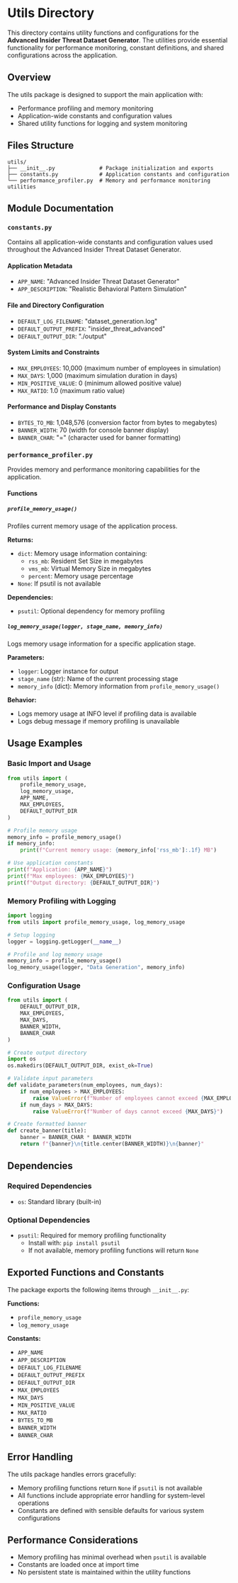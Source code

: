 # Utils Directory

This directory contains utility functions and configurations for the **Advanced Insider Threat Dataset Generator**. The utilities provide essential functionality for performance monitoring, constant definitions, and shared configurations across the application.

## Overview

The utils package is designed to support the main application with:
- Performance profiling and memory monitoring
- Application-wide constants and configuration values
- Shared utility functions for logging and system monitoring

## Files Structure

```
utils/
├── __init__.py              # Package initialization and exports
├── constants.py             # Application constants and configuration
└── performance_profiler.py  # Memory and performance monitoring utilities
```

## Module Documentation

### `constants.py`

Contains all application-wide constants and configuration values used throughout the Advanced Insider Threat Dataset Generator.

#### Application Metadata
- `APP_NAME`: "Advanced Insider Threat Dataset Generator"
- `APP_DESCRIPTION`: "Realistic Behavioral Pattern Simulation"

#### File and Directory Configuration
- `DEFAULT_LOG_FILENAME`: "dataset_generation.log"
- `DEFAULT_OUTPUT_PREFIX`: "insider_threat_advanced"
- `DEFAULT_OUTPUT_DIR`: "./output"

#### System Limits and Constraints
- `MAX_EMPLOYEES`: 10,000 (maximum number of employees in simulation)
- `MAX_DAYS`: 1,000 (maximum simulation duration in days)
- `MIN_POSITIVE_VALUE`: 0 (minimum allowed positive value)
- `MAX_RATIO`: 1.0 (maximum ratio value)

#### Performance and Display Constants
- `BYTES_TO_MB`: 1,048,576 (conversion factor from bytes to megabytes)
- `BANNER_WIDTH`: 70 (width for console banner display)
- `BANNER_CHAR`: "=" (character used for banner formatting)

### `performance_profiler.py`

Provides memory and performance monitoring capabilities for the application.

#### Functions

##### `profile_memory_usage()`
Profiles current memory usage of the application process.

**Returns:**
- `dict`: Memory usage information containing:
  - `rss_mb`: Resident Set Size in megabytes
  - `vms_mb`: Virtual Memory Size in megabytes
  - `percent`: Memory usage percentage
- `None`: If psutil is not available

**Dependencies:**
- `psutil`: Optional dependency for memory profiling

##### `log_memory_usage(logger, stage_name, memory_info)`
Logs memory usage information for a specific application stage.

**Parameters:**
- `logger`: Logger instance for output
- `stage_name` (str): Name of the current processing stage
- `memory_info` (dict): Memory information from `profile_memory_usage()`

**Behavior:**
- Logs memory usage at INFO level if profiling data is available
- Logs debug message if memory profiling is unavailable

## Usage Examples

### Basic Import and Usage

```python
from utils import (
    profile_memory_usage,
    log_memory_usage,
    APP_NAME,
    MAX_EMPLOYEES,
    DEFAULT_OUTPUT_DIR
)

# Profile memory usage
memory_info = profile_memory_usage()
if memory_info:
    print(f"Current memory usage: {memory_info['rss_mb']:.1f} MB")

# Use application constants
print(f"Application: {APP_NAME}")
print(f"Max employees: {MAX_EMPLOYEES}")
print(f"Output directory: {DEFAULT_OUTPUT_DIR}")
```

### Memory Profiling with Logging

```python
import logging
from utils import profile_memory_usage, log_memory_usage

# Setup logging
logger = logging.getLogger(__name__)

# Profile and log memory usage
memory_info = profile_memory_usage()
log_memory_usage(logger, "Data Generation", memory_info)
```

### Configuration Usage

```python
from utils import (
    DEFAULT_OUTPUT_DIR,
    MAX_EMPLOYEES,
    MAX_DAYS,
    BANNER_WIDTH,
    BANNER_CHAR
)

# Create output directory
import os
os.makedirs(DEFAULT_OUTPUT_DIR, exist_ok=True)

# Validate input parameters
def validate_parameters(num_employees, num_days):
    if num_employees > MAX_EMPLOYEES:
        raise ValueError(f"Number of employees cannot exceed {MAX_EMPLOYEES}")
    if num_days > MAX_DAYS:
        raise ValueError(f"Number of days cannot exceed {MAX_DAYS}")

# Create formatted banner
def create_banner(title):
    banner = BANNER_CHAR * BANNER_WIDTH
    return f"{banner}\n{title.center(BANNER_WIDTH)}\n{banner}"
```

## Dependencies

### Required Dependencies
- `os`: Standard library (built-in)

### Optional Dependencies
- `psutil`: Required for memory profiling functionality
  - Install with: `pip install psutil`
  - If not available, memory profiling functions will return `None`

## Exported Functions and Constants

The package exports the following items through `__init__.py`:

**Functions:**
- `profile_memory_usage`
- `log_memory_usage`

**Constants:**
- `APP_NAME`
- `APP_DESCRIPTION`
- `DEFAULT_LOG_FILENAME`
- `DEFAULT_OUTPUT_PREFIX`
- `DEFAULT_OUTPUT_DIR`
- `MAX_EMPLOYEES`
- `MAX_DAYS`
- `MIN_POSITIVE_VALUE`
- `MAX_RATIO`
- `BYTES_TO_MB`
- `BANNER_WIDTH`
- `BANNER_CHAR`

## Error Handling

The utils package handles errors gracefully:
- Memory profiling functions return `None` if `psutil` is not available
- All functions include appropriate error handling for system-level operations
- Constants are defined with sensible defaults for various system configurations

## Performance Considerations

- Memory profiling has minimal overhead when `psutil` is available
- Constants are loaded once at import time
- No persistent state is maintained within the utility functions
